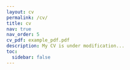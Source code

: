 ```yaml
---
layout: cv
permalink: /cv/
title: cv
nav: true
nav_order: 5
cv_pdf: example_pdf.pdf
description: My CV is under modification...
toc:
  sidebar: false
---
```


